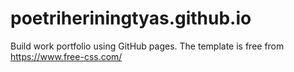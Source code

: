 # poetriheriningtyas.github.io
Build work portfolio using GitHub pages. The template is free from https://www.free-css.com/
